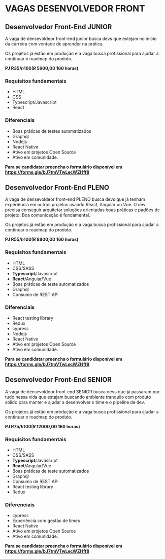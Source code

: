 # VAGAS DESENVOLVEDOR FRONT

## Desenvolvedor Front-End JUNIOR 

A vaga de densevoldeor front-end junior busca devs que estejam no início da carreira com vontade de aprender na prática. 

Os projetos já estão em produção e a vaga busca profissional para ajudar a continuar o roadmap do produto. 

**PJ R$35/h 100% remoto
(R$ 5600,00 160 horas)**

### Requisitos fundamentais 

- HTML
- CSS
- Typescript/Javascript
- React

### Diferenciais 

- Boas práticas de testes automatizados
- Graphql
- Nodejs
- React Native
- Ativo em projetos Open Source 
- Ativo em comunidade.

**Para se candidatar preencha o formulário disponível em https://forms.gle/bJ7tmVTwLecWZHff8**

## Desenvolvedor Front-End PLENO 

A vaga de densevoldeor front-end PLENO busca devs que já tenham experiência em outros projetos usando React, Angular ou Vue. O dev precisa conseguir arquitetar soluções orientadas boas práticas e padões de projeto. Boa comunicação é fundamental. 

Os projetos já estão em produção e a vaga busca profissional para ajudar a continuar o roadmap do produto. 

**PJ R$55/h 100% remoto
(R$ 8800,00 160 horas)**

### Requisitos fundamentais 

- HTML
- CSS/SASS
- **Typescript**/Javascript
- **React**/Angular/Vue
- Boas práticas de teste automatizados
- Graphql
- Consumo de REST API 


### Diferenciais 

- React testing library
- Redux
- cypress
- Nodejs
- React Native
- Ativo em projetos Open Source 
- Ativo em comunidade.

**Para se candidatar preencha o formulário disponível em https://forms.gle/bJ7tmVTwLecWZHff8**

## Desenvolvedor Front-End SENIOR 

A vaga de densevoldeor front-end SENIOR busca devs que já passaram por tudo nessa vida que estajam buscando ambiente tranquilo com produto sólido para manter e ajudar a desenvolver o time e o pipeline de dev. 

Os projetos já estão em produção e a vaga busca profissional para ajudar a continuar o roadmap do produto. 

**PJ R$75/h 100% remoto
(R$ 12000,00 160 horas)**

### Requisitos fundamentais 

- HTML
- CSS/SASS
- **Typescript**/Javascript
- **React**/Angular/Vue
- Boas práticas de teste automatizados
- Graphql
- Consumo de REST API 
- React testing library
- Redux

### Diferenciais 

- cypress
- Experiência com gestão de times
- React Native
- Ativo em projetos Open Source 
- Ativo em comunidade.

**Para se candidatar preencha o formulário disponível em https://forms.gle/bJ7tmVTwLecWZHff8**
